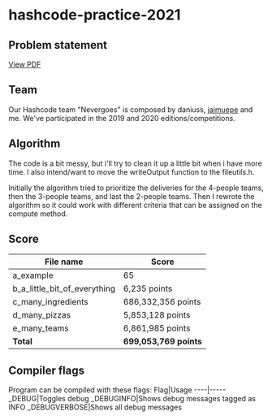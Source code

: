 # hashcode-practice-2021
 
## Problem statement
[View PDF](https://github.com/alorodri/hashcode-practice-2021/blob/main/src/practice_round_2021_v3.pdf)

## Team
Our Hashcode team "Nevergoes" is composed by daniuss, [jaimuepe](https://github.com/jaimuepe) and me. We've participated in the 2019 and 2020 editions/competitions.

## Algorithm
The code is a bit messy, but i'll try to clean it up a little bit when i have more time. I also intend/want to move the writeOutput function to the fileutils.h.

Initially the algorithm tried to prioritize the deliveries for the 4-people teams, then the 3-people teams, and last the 2-people teams.
Then I rewrote the algorithm so it could work with different criteria that can be assigned on the compute method.

## Score
File name | Score
----------|-------
a_example|65
b_a_little_bit_of_everything|6,235 points
c_many_ingredients|686,332,356 points
d_many_pizzas|5,853,128 points
e_many_teams|6,861,985 points
**Total**|**699,053,769 points**

## Compiler flags
Program can be compiled with these flags:
Flag|Usage
----|-----
_DEBUG|Toggles debug
_DEBUGINFO|Shows debug messages tagged as INFO
_DEBUGVERBOSE|Shows all debug messages
